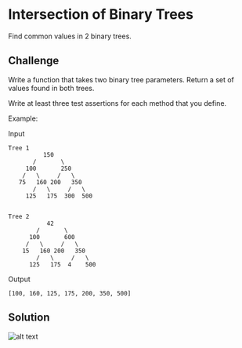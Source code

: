 # Intersection of Binary Trees
Find common values in 2 binary trees.

## Challenge
Write a function that takes two binary tree parameters. Return a set of values found in both trees.

Write at least three test assertions for each method that you define.

Example:

Input  
```
Tree 1
          150
       /       \
     100       250
    /   \     /   \
   75   160 200   350
       /   \     /   \
     125   175  300  500
     
     
Tree 2     
           42
        /       \
      100       600
     /   \     /   \
    15   160 200   350
        /   \     /   \
      125   175  4    500
```

Output
```
[100, 160, 125, 175, 200, 350, 500]
```

## Solution
![alt text](assets/tree-intersection.jpg "tree-intersection")
